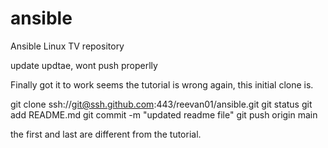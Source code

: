 # ansible
Ansible Linux TV repository


update updtae, wont push properlly

Finally got it to work seems the tutorial is wrong again, this initial clone is.

git clone ssh://git@ssh.github.com:443/reevan01/ansible.git 
git status
git add README.md
git commit -m "updated readme file"
git push origin main

the first and last are different from the tutorial.
